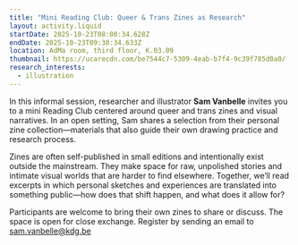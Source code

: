 ```yaml
---
title: "Mini Reading Club: Queer & Trans Zines as Research"
layout: activity.liquid
startDate: 2025-10-23T08:00:34.628Z
endDate: 2025-10-23T09:30:34.633Z
location: AdMa room, third floor, K.03.09
thumbnail: https://ucarecdn.com/be7544c7-5309-4eab-b7f4-9c39f785d0a0/
research_interests:
  - illustration
---
```

In this  informal session, researcher and illustrator **Sam Vanbelle** invites you to a mini Reading Club centered around queer and trans zines and visual narratives. In an open setting, Sam shares a selection from their personal zine collection—materials that also guide their own drawing practice and research process.

Zines are often self-published in small editions and intentionally exist outside the mainstream. They make space for raw, unpolished stories and intimate visual worlds that are harder to find elsewhere. Together, we’ll read excerpts in which personal sketches and experiences are translated into something public—how does that shift happen, and what does it allow for?

Participants are welcome to bring their own zines to share or discuss. The space is open for close exchange. Register by sending an email to sam.vanbelle@kdg.be